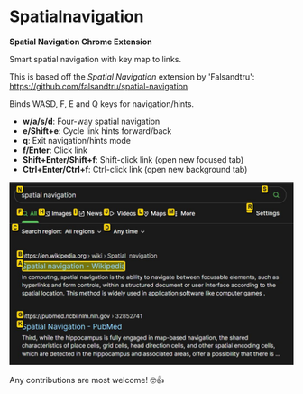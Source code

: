# Spatialnavigation

__Spatial Navigation Chrome Extension__

Smart spatial navigation with key map to links.

This is based off the *Spatial Navigation* extension by 'Falsandtru':\
https://github.com/falsandtru/spatial-navigation

Binds WASD, F, E and Q keys for navigation/hints.

* __w/a/s/d__: Four-way spatial navigation
* __e/Shift+e__: Cycle link hints forward/back
* __q__: Exit navigation/hints mode
* __f/Enter__: Click link
* __Shift+Enter/Shift+f__: Shift-click link (open new focused tab)
* __Ctrl+Enter/Ctrl+f__: Ctrl-click link (open new background tab)

![Screenshot of extension in use](https://raw.githubusercontent.com/Pathduck/spatialnavigation/main/img/screenshot.jpg "Screenshot of extension in use")

Any contributions are most welcome! 🤓👍
